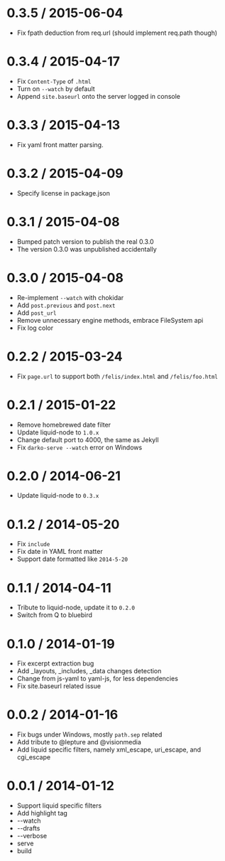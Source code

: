 0.3.5 / 2015-06-04
==================

 * Fix fpath deduction from req.url (should implement req.path though)


0.3.4 / 2015-04-17
==================

 * Fix `Content-Type` of `.html`
 * Turn on `--watch` by default
 * Append `site.baseurl` onto the server logged in console


0.3.3 / 2015-04-13
==================

 * Fix yaml front matter parsing.


0.3.2 / 2015-04-09
==================

 * Specify license in package.json


0.3.1 / 2015-04-08
==================

 * Bumped patch version to publish the real 0.3.0
 * The version 0.3.0 was unpublished accidentally


0.3.0 / 2015-04-08
==================

 * Re-implement `--watch` with chokidar
 * Add `post.previous` and `post.next`
 * Add `post_url`
 * Remove unnecessary engine methods, embrace FileSystem api
 * Fix log color


0.2.2 / 2015-03-24
==================

 * Fix `page.url` to support both `/felis/index.html` and `/felis/foo.html`


0.2.1 / 2015-01-22
==================

 * Remove homebrewed date filter
 * Update liquid-node to `1.0.x`
 * Change default port to 4000, the same as Jekyll
 * Fix `darko-serve --watch` error on Windows


0.2.0 / 2014-06-21
==================

 * Update liquid-node to `0.3.x`


0.1.2 / 2014-05-20
==================

 * Fix `include`
 * Fix date in YAML front matter
 * Support date formatted like `2014-5-20`


0.1.1 / 2014-04-11
==================

 * Tribute to liquid-node, update it to `0.2.0`
 * Switch from Q to bluebird


0.1.0 / 2014-01-19
==================

 * Fix excerpt extraction bug
 * Add _layouts, _includes, _data changes detection
 * Change from js-yaml to yaml-js, for less dependencies
 * Fix site.baseurl related issue


0.0.2 / 2014-01-16
==================

 * Fix bugs under Windows, mostly `path.sep` related
 * Add tribute to @lepture and @visionmedia
 * Add liquid specific filters, namely xml_escape, uri_escape, and cgi_escape


0.0.1 / 2014-01-12
==================

 * Support liquid specific filters
 * Add highlight tag
 * --watch
 * --drafts
 * --verbose
 * serve
 * build
